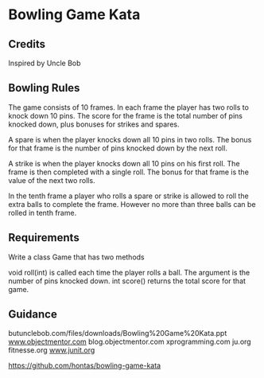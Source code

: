 # Bowling Game Kata

## Credits
Inspired by Uncle Bob

## Bowling Rules
The game consists of 10 frames. In each frame the player has two rolls to knock down 10 pins. The score for the frame is the total number of pins knocked down, plus bonuses for strikes and spares.

A spare is when the player knocks down all 10 pins in two rolls. The bonus for that frame is the number of pins knocked down by the next roll.

A strike is when the player knocks down all 10 pins on his first roll. The frame is then completed with a single roll. The bonus for that frame is the value of the next two rolls.

In the tenth frame a player who rolls a spare or strike is allowed to roll the extra balls to complete the frame. However no more than three balls can be rolled in tenth frame.

## Requirements
Write a class Game that has two methods

void roll(int) is called each time the player rolls a ball. The argument is the number of pins knocked down.
int score() returns the total score for that game.

## Guidance
 butunclebob.com/files/downloads/Bowling%20Game%20Kata.ppt
 www.objectmentor.com
 blog.objectmentor.com
 xprogramming.com
 ju.org
 fitnesse.org
 www.junit.org

https://github.com/hontas/bowling-game-kata 
